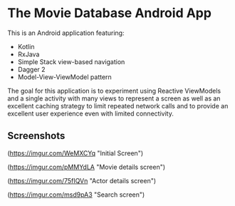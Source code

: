 # The Movie Database Android App
This is an Android application featuring:
- Kotlin
- RxJava
- Simple Stack view-based navigation
- Dagger 2
- Model-View-ViewModel pattern

The goal for this application is to experiment using Reactive ViewModels and a single activity with many views to represent a screen as well as an excellent caching strategy to limit repeated network calls and to provide an excellent user experience even with limited connectivity.

## Screenshots

(https://imgur.com/WeMXCYq "Initial Screen")

(https://imgur.com/pMMYdLA "Movie details screen")

(https://imgur.com/75fIQVn "Actor details screen")

(https://imgur.com/msd9pA3 "Search screen")
